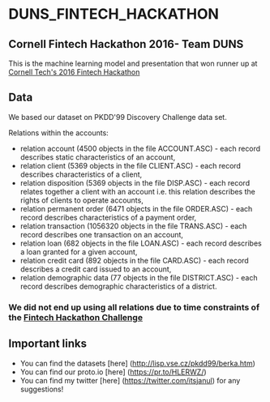 # DUNS_FINTECH_HACKATHON
## Cornell Fintech Hackathon 2016- Team DUNS


This is the machine learning model and presentation that won runner up at [Cornell Tech's 2016 Fintech Hackathon](https://fintechhackathon2016.splashthat.com/)


## Data
We based our dataset on PKDD'99 Discovery Challenge data set.

Relations within the accounts:
- relation account (4500 objects in the file ACCOUNT.ASC) - each record describes static characteristics of an account,
- relation client (5369 objects in the file CLIENT.ASC) - each record describes characteristics of a client,
- relation disposition (5369 objects in the file DISP.ASC) - each record relates together a client with an account i.e. this relation describes the rights of clients to operate accounts,
- relation permanent order (6471 objects in the file ORDER.ASC) - each record describes characteristics of a payment order,
- relation transaction (1056320 objects in the file TRANS.ASC) - each record describes one transaction on an account,
- relation loan (682 objects in the file LOAN.ASC) - each record describes a loan granted for a given account,
- relation credit card (892 objects in the file CARD.ASC) - each record describes a credit card issued to an account,
- relation demographic data (77 objects in the file DISTRICT.ASC) - each record describes demographic characteristics of a district.

### We did not end up using all relations due to time constraints of the [Fintech Hackathon Challenge](https://fintechhackathon2016.splashthat.com/)


## Important links
- You can find the datasets [here] (http://lisp.vse.cz/pkdd99/berka.htm) 
- You can find our proto.io [here] (https://pr.to/HLERWZ/)
- You can find my twitter [here] (https://twitter.com/itsjanul) for any suggestions! 
